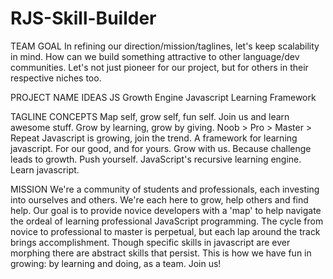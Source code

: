 # RJS-Skill-Builder

TEAM GOAL
In refining our direction/mission/taglines, let's keep scalability in mind. How can we build something attractive to other 
language/dev communities. Let's not just pioneer for our project, but for others in their respective niches too.


PROJECT NAME IDEAS
JS Growth Engine
Javascript Learning Framework


TAGLINE CONCEPTS
Map self, grow self, fun self.
Join us and learn awesome stuff.
Grow by learning, grow by giving.
Noob > Pro > Master > Repeat
Javascript is growing, join the trend.
A framework for learning javascript.
For our good, and for yours. Grow with us.
Because challenge leads to growth. Push yourself.
JavaScript's recursive learning engine.
Learn javascript.


MISSION
We're a community of students and professionals, each investing into ourselves and others. We're each here to grow, help 
others and find help. Our goal is to provide novice developers with a 'map' to help navigate the ordeal of learning 
professional JavaScript programming. The cycle from novice to professional to master is perpetual, but each lap around the 
track brings accomplishment. Though specific skills in javascript are ever morphing there are abstract skills that persist. 
This is how we have fun in growing: by learning and doing, as a team. Join us!

